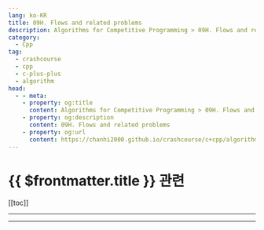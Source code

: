 ```yaml
---
lang: ko-KR
title: 09H. Flows and related problems
description: Algorithms for Competitive Programming > 09H. Flows and related problems
category:
  - Cpp
tag: 
  - crashcourse
  - cpp
  - c-plus-plus
  - algorithm
head:
  - - meta:
    - property: og:title
      content: Algorithms for Competitive Programming > 09H. Flows and related problems
    - property: og:description
      content: 09H. Flows and related problems
    - property: og:url
      content: https://chanhi2000.github.io/crashcourse/c+cpp/algorithms-for-competitive-programming/09-graphs/09H.html
---
```


# {{ $frontmatter.title }} 관련

[[toc]]

---

---

<TagLinks />
